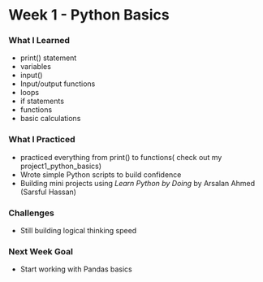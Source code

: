 # Week 1 - Python Basics

### What I Learned
- print() statement
- variables
- input()
- Input/output functions
- loops
- if statements
- functions 
- basic calculations

### What I Practiced
- practiced everything from print() to functions( check out my project1_python_basics)
- Wrote simple Python scripts to build confidence
- Building mini projects using *Learn Python by Doing* by Arsalan Ahmed (Sarsful Hassan)

### Challenges
- Still building logical thinking speed

### Next Week Goal
- Start working with Pandas basics
